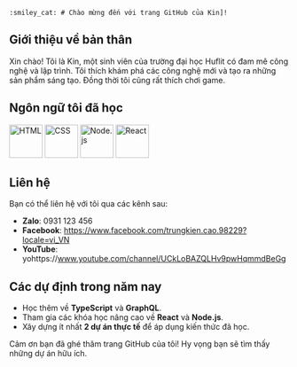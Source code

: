 	:smiley_cat: # Chào mừng đến với trang GitHub của Kin]!

## Giới thiệu về bản thân

Xin chào! Tôi là Kin, một sinh viên của trường đại học Huflit có đam mê công nghệ và lập trình. Tôi thích khám phá các công nghệ mới và tạo ra những sản phẩm sáng tạo. Đồng thời tôi cũng rất thích chơi game.

## Ngôn ngữ tôi đã học

<p>
  <img src="https://img.shields.io/badge/HTML-E34F26?style=flat&logo=html5&logoColor=white" alt="HTML" width="60" />
  <img src="https://img.shields.io/badge/CSS-1572B6?style=flat&logo=css3&logoColor=white" alt="CSS" width="60" />
  <img src="https://img.shields.io/badge/Node.js-339933?style=flat&logo=nodedotjs&logoColor=white" alt="Node.js" width="60" />
  <img src="https://img.shields.io/badge/React-61DAFB?style=flat&logo=react&logoColor=black" alt="React" width="60" />
</p>

## Liên hệ

Bạn có thể liên hệ với tôi qua các kênh sau:

- **Zalo**: 0931 123 456
- **Facebook**: https://www.facebook.com/trungkien.cao.98229?locale=vi_VN
- **YouTube**: yohttps://www.youtube.com/channel/UCkLoBAZQLHv9pwHqmmdBeGg

## Các dự định trong năm nay

- Học thêm về **TypeScript** và **GraphQL**.
- Tham gia các khóa học nâng cao về **React** và **Node.js**.
- Xây dựng ít nhất **2 dự án thực tế** để áp dụng kiến thức đã học.

Cảm ơn bạn đã ghé thăm trang GitHub của tôi! Hy vọng bạn sẽ tìm thấy những dự án hữu ích.
